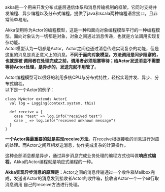 akka是一个用来开发分布式底层通信体系和消息传输机制的框架。它同时支持并发编程、异步编程以及分布式编程，提供了java和scala两种编程语言接口，且非常简单易用。  

Akka使用称为Actor的编程模型，这是一种和面向对象编程模型平行的一种编程模型。面向对象认为一切都是对象，对象之间通过消息传递，也就是方法调用实现复杂功能。  
Actor模型认为一切都是Actor，Actor之间也通过消息传递实现复杂的功能，但是这里的消息是真正意义上的消息。**不同于面向对象模型，方法调用是同步阻塞的，也就是被
调用者在处理完成之前，调用者必须阻塞等待；给Actor发送消息不需要等待Actor处理，是异步的，发送完就不用管了**。  

Actor编程模型可以很好的利用多核CPU与分布式特性，轻松实现并发、异步、分布式编程。  
以下是一个Actor的例子：  
```
class MyActor extends Actor{
  val log = Logging(context.system, this)
  
  def receive = {
    case "test" => log.info("received test")
    case _ => log.info("received unknown message")
  }
}
```
**一个Actor类最重要的就是实现receive方法**。在receive根据接收的消息进行对应的处理。而Actor之间互相发送消息，协作完成复杂的计算操作。  

这种全部消息都是异步，通过异步消息完成业务处理的编程方式也叫做**响应式编程**，Akka的Actor编程就是响应式编程的一种。  

**Akka实现异步消息的原理是**：Actor之间的消息传输通过一个收件箱Mailbox完成，发送者Actor的消息发到接收者Actor的收件箱，接收者Actor一个一个串行取消息调用
自己的receive方法进行处理。  






